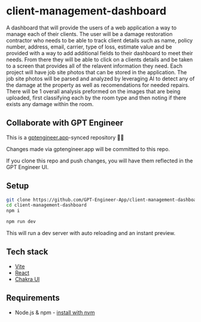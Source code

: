 # client-management-dashboard

A dashboard that will provide the users of a web application a way to manage each of their clients. The user will be a damage restoration contractor who needs to be able to track client details such as name, policy number, address, email, carrier, type of loss, estimate value and be provided with a way to add additional fields to their dashboard to meet their needs. From there they will be able to click on a clients details and be taken to a screen that provides all of the relavent information they need. Each project will have job site photos that can be stored in the application. The job site photos will be parsed and analyzed by leveraging AI to detect any of the damage at the property as well as recomendations for needed repairs. There will be 1 overall analysis preformed on the images that are being uploaded, first classifying each by the room type and then noting if there exists any damage within the room. 

## Collaborate with GPT Engineer

This is a [gptengineer.app](https://gptengineer.app)-synced repository 🌟🤖

Changes made via gptengineer.app will be committed to this repo.

If you clone this repo and push changes, you will have them reflected in the GPT Engineer UI.

## Setup

```sh
git clone https://github.com/GPT-Engineer-App/client-management-dashboard.git
cd client-management-dashboard
npm i
```

```sh
npm run dev
```

This will run a dev server with auto reloading and an instant preview.

## Tech stack

- [Vite](https://vitejs.dev/)
- [React](https://react.dev/)
- [Chakra UI](https://chakra-ui.com/)

## Requirements

- Node.js & npm - [install with nvm](https://github.com/nvm-sh/nvm#installing-and-updating)
